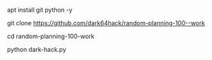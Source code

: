 apt install git python -y
 
git clone https://github.com/dark64hack/random-planning-100--work

cd random-planning-100-work

python dark-hack.py
